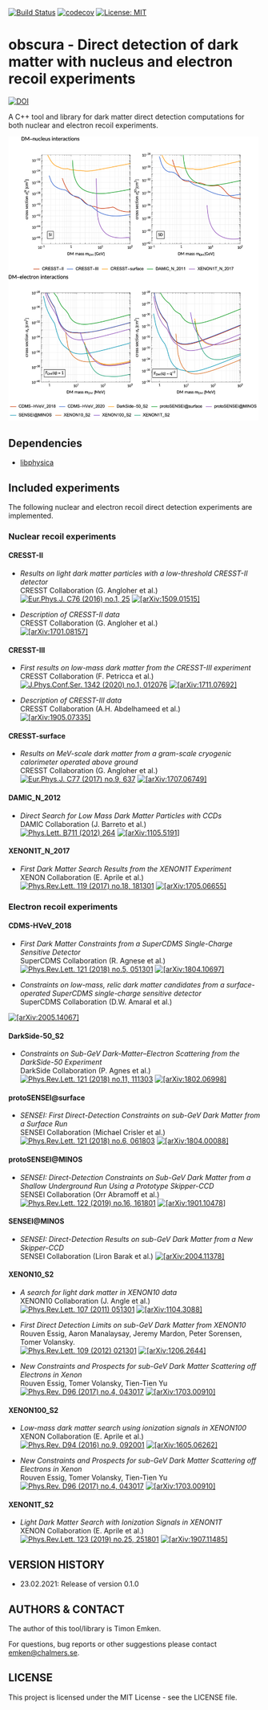 [![Build Status](https://github.com/temken/obscura/workflows/Build%20Status/badge.svg)](https://github.com/temken/obscura/actions)
[![codecov](https://codecov.io/gh/temken/obscura/branch/master/graph/badge.svg)](https://codecov.io/gh/temken/obscura)
[![License: MIT](https://img.shields.io/badge/License-MIT-blue.svg)](https://opensource.org/licenses/MIT)

# obscura - Direct detection of dark matter with nucleus and electron recoil experiments

[![DOI](https://zenodo.org/badge/250298432.svg)](https://zenodo.org/badge/latestdoi/250298432)

A C++ tool and library for dark matter direct detection computations for both nuclear and electron recoil experiments.

<img src="results/obscura_DD_Constraints.png" width="500">

## Dependencies

- [libphysica](https://github.com/temken/libphysica)

## Included experiments

The following nuclear and electron recoil direct detection experiments are implemented.

### Nuclear recoil experiments

#### CRESST-II

- *Results on light dark matter particles with a low-threshold CRESST-II detector*  
CRESST Collaboration (G. Angloher et al.)  
[![Eur.Phys.J. C76 (2016) no.1, 25](https://img.shields.io/badge/Eur.Phys.J.-C76(2016)no.1,25-255773.svg)](https://link.springer.com/article/10.1140/epjc/s10052-016-3877-3)
[![[arXiv:1509.01515]](https://img.shields.io/badge/arXiv-1509.01515-B31B1B.svg)](https://arxiv.org/abs/1509.01515)

- *Description of CRESST-II data*  
CRESST Collaboration (G. Angloher et al.)  
[![[arXiv:1701.08157]](https://img.shields.io/badge/arXiv-1701.08157-B31B1B.svg)](https://arxiv.org/abs/1701.08157)

#### CRESST-III

- *First results on low-mass dark matter from the CRESST-III experiment*  
CRESST Collaboration (F. Petricca et al.)  
[![J.Phys.Conf.Ser. 1342 (2020) no.1, 012076](https://img.shields.io/badge/J.Phys.Conf.Ser.-1342(2020)no.1,012076-255773.svg)](https://iopscience.iop.org/article/10.1088/1742-6596/1342/1/012076)
[![[arXiv:1711.07692]](https://img.shields.io/badge/arXiv-1711.07692-B31B1B.svg)](https://arxiv.org/abs/1711.07692)

- *Description of CRESST-III data*  
CRESST Collaboration (A.H. Abdelhameed et al.)  
[![[arXiv:1905.07335]](https://img.shields.io/badge/arXiv-1905.07335-B31B1B.svg)](https://arxiv.org/abs/1905.07335)

#### CRESST-surface

- *Results on MeV-scale dark matter from a gram-scale cryogenic calorimeter operated above ground*  
CRESST Collaboration (G. Angloher et al.)  
[![Eur.Phys.J. C77 (2017) no.9, 637](https://img.shields.io/badge/Eur.Phys.J.-C77(2017)no.9,637-255773.svg)](https://link.springer.com/article/10.1140%2Fepjc%2Fs10052-017-5223-9)
[![[arXiv:1707.06749]](https://img.shields.io/badge/arXiv-1707.06749-B31B1B.svg)](https://arxiv.org/abs/1707.06749)

#### DAMIC_N_2012

- *Direct Search for Low Mass Dark Matter Particles with CCDs*  
DAMIC Collaboration (J. Barreto et al.)  
[![Phys.Lett. B711 (2012) 264](https://img.shields.io/badge/Phys.Lett.B-711(2012)264-255773.svg)](https://www.sciencedirect.com/science/article/pii/S0370269312003887?via%3Dihub)
[![[arXiv:1105.5191]](https://img.shields.io/badge/arXiv-1105.5191-B31B1B.svg)](https://arxiv.org/abs/1105.5191)

#### XENON1T_N_2017

- *First Dark Matter Search Results from the XENON1T Experiment*  
XENON Collaboration (E. Aprile et al.)  
[![Phys.Rev.Lett. 119 (2017) no.18, 181301](https://img.shields.io/badge/Phys.Rev.Lett.-119(2017)no.18,181301-255773.svg)](https://journals.aps.org/prl/abstract/10.1103/PhysRevLett.119.181301)
[![[arXiv:1705.06655]](https://img.shields.io/badge/arXiv-1705.06655-B31B1B.svg)](https://arxiv.org/abs/1705.06655)


### Electron recoil experiments

#### CDMS-HVeV_2018

- *First Dark Matter Constraints from a SuperCDMS Single-Charge Sensitive Detector*  
SuperCDMS Collaboration (R. Agnese et al.)  
[![Phys.Rev.Lett. 121 (2018) no.5, 051301](https://img.shields.io/badge/Phys.Rev.Lett.-121(2018)no.5,051301-255773.svg)](https://journals.aps.org/prl/abstract/10.1103/PhysRevLett.121.051301)
[![[arXiv:1804.10697]](https://img.shields.io/badge/arXiv-1804.10697-B31B1B.svg)](https://arxiv.org/abs/1804.10697)


- *Constraints on low-mass, relic dark matter candidates from a surface-operated SuperCDMS single-charge sensitive detector*  
SuperCDMS Collaboration (D.W. Amaral et al.)    
<!-- [![Phys.Rev.Lett. 121 (2018) no.5, 051301](https://img.shields.io/badge/Phys.Rev.Lett.-121(2018)no.5,051301-255773.svg)](https://journals.aps.org/prl/abstract/10.1103/PhysRevLett.121.051301) -->
[![[arXiv:2005.14067]](https://img.shields.io/badge/arXiv-2005.14067-B31B1B.svg)](https://arxiv.org/abs/2005.14067)

<!-- #### DAMIC-e -->
<!-- 1907.12628 -->

#### DarkSide-50_S2

- *Constraints on Sub-GeV Dark-Matter–Electron Scattering from the DarkSide-50 Experiment*  
DarkSide Collaboration (P. Agnes et al.)  
[![Phys.Rev.Lett. 121 (2018) no.11, 111303](https://img.shields.io/badge/Phys.Rev.Lett.-121(2018)no.11,111303-255773.svg)](https://journals.aps.org/prl/abstract/10.1103/PhysRevLett.121.111303)
[![[arXiv:1802.06998]](https://img.shields.io/badge/arXiv-1802.06998-B31B1B.svg)](https://arxiv.org/abs/1802.06998)

#### protoSENSEI@surface

- *SENSEI: First Direct-Detection Constraints on sub-GeV Dark Matter from a Surface Run*  
SENSEI Collaboration (Michael Crisler et al.)   
[![Phys.Rev.Lett. 121 (2018) no.6, 061803](https://img.shields.io/badge/Phys.Rev.Lett.-121(2018)no.6-255773.svg)](https://journals.aps.org/prl/abstract/10.1103/PhysRevLett.121.061803)
[![[arXiv:1804.00088]](https://img.shields.io/badge/arXiv-1804.00088-B31B1B.svg)](https://arxiv.org/abs/1804.00088)

#### protoSENSEI@MINOS

- *SENSEI: Direct-Detection Constraints on Sub-GeV Dark Matter from a Shallow Underground Run Using a Prototype Skipper-CCD*  
SENSEI Collaboration (Orr Abramoff et al.)   
[![Phys.Rev.Lett. 122 (2019) no.16, 161801](https://img.shields.io/badge/Phys.Rev.Lett.-122(2019)no.16,161801-255773.svg)](https://journals.aps.org/prl/abstract/10.1103/PhysRevLett.122.161801)
[![[arXiv:1901.10478]](https://img.shields.io/badge/arXiv-1901.10478-B31B1B.svg)](https://arxiv.org/abs/1901.10478)

#### SENSEI@MINOS

- *SENSEI: Direct-Detection Results on sub-GeV Dark Matter from a New Skipper-CCD*  
SENSEI Collaboration (Liron Barak et al.) 
[![[arXiv:2004.11378]](https://img.shields.io/badge/arXiv-2004.11378-B31B1B.svg)](https://arxiv.org/abs/2004.11378)

#### XENON10_S2

- *A search for light dark matter in XENON10 data*  
XENON10 Collaboration (J. Angle et al.)  
[![Phys.Rev.Lett. 107 (2011) 051301](https://img.shields.io/badge/Phys.Rev.Lett.-107(2011)051301-255773.svg)](https://journals.aps.org/prl/abstract/10.1103/PhysRevLett.107.051301)
[![[arXiv:1104.3088]](https://img.shields.io/badge/arXiv-1104.3088-B31B1B.svg)](https://arxiv.org/abs/1104.3088)

- *First Direct Detection Limits on sub-GeV Dark Matter from XENON10*  
Rouven Essig, Aaron Manalaysay, Jeremy Mardon, Peter Sorensen, Tomer Volansky.  
[![Phys.Rev.Lett. 109 (2012) 021301](https://img.shields.io/badge/Phys.Rev.Lett.-109(2012)021301-255773.svg)](https://journals.aps.org/prl/abstract/10.1103/PhysRevLett.109.021301)
[![[arXiv:1206.2644]](https://img.shields.io/badge/arXiv-1206.2644-B31B1B.svg)](https://arxiv.org/abs/1206.2644)

- *New Constraints and Prospects for sub-GeV Dark Matter Scattering off Electrons in Xenon*  
Rouven Essig, Tomer Volansky, Tien-Tien Yu  
[![Phys.Rev. D96 (2017) no.4, 043017](https://img.shields.io/badge/Phys.Rev.D-96(2017)no.4-255773.svg)](https://journals.aps.org/prd/abstract/10.1103/PhysRevD.96.043017)
[![[arXiv:1703.00910]](https://img.shields.io/badge/arXiv-1703.00910-B31B1B.svg)](https://arxiv.org/abs/1703.00910)


#### XENON100_S2

- *Low-mass dark matter search using ionization signals in XENON100*  
XENON Collaboration (E. Aprile et al.)   
[![Phys.Rev. D94 (2016) no.9, 092001](https://img.shields.io/badge/Phys.Rev.D-94(2016)no.9-255773.svg)](https://journals.aps.org/prd/abstract/10.1103/PhysRevD.94.092001)
[![[arXiv:1605.06262]](https://img.shields.io/badge/arXiv-1605.06262-B31B1B.svg)](https://arxiv.org/abs/1605.06262)

- *New Constraints and Prospects for sub-GeV Dark Matter Scattering off Electrons in Xenon*  
Rouven Essig, Tomer Volansky, Tien-Tien Yu   
[![Phys.Rev. D96 (2017) no.4, 043017](https://img.shields.io/badge/Phys.Rev.D-96(2017)no.4-255773.svg)](https://journals.aps.org/prd/abstract/10.1103/PhysRevD.96.043017)
[![[arXiv:1703.00910]](https://img.shields.io/badge/arXiv-1703.00910-B31B1B.svg)](https://arxiv.org/abs/1703.00910)

#### XENON1T_S2

- *Light Dark Matter Search with Ionization Signals in XENON1T*  
XENON Collaboration (E. Aprile et al.)  
[![Phys.Rev.Lett. 123 (2019) no.25, 251801](https://img.shields.io/badge/Phys.Rev.Lett.-123(2019)no.25,251801-255773.svg)](https://journals.aps.org/prl/abstract/10.1103/PhysRevLett.123.251801)
[![[arXiv:1907.11485]](https://img.shields.io/badge/arXiv-1907.11485-B31B1B.svg)](https://arxiv.org/abs/1907.11485)

## VERSION HISTORY

- 23.02.2021: Release of version 0.1.0

## AUTHORS & CONTACT

The author of this tool/library is Timon Emken.

For questions, bug reports or other suggestions please contact [emken@chalmers.se](mailto:emken@chalmers.se).


## LICENSE

This project is licensed under the MIT License - see the LICENSE file.
